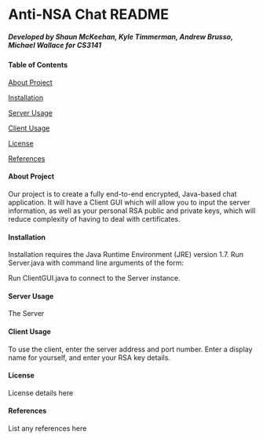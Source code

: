 # Anti-NSA Chat README
##### Developed by Shaun McKeehan, Kyle Timmerman, Andrew Brusso, Michael Wallace for CS3141

#### Table of Contents

[About Project](#about-project)

[Installation](#installation)

[Server Usage](#server-usage)

[Client Usage](#client-usage)

[License](#license)

[References](#references)


#### About Project

Our project is to create a fully end-to-end encrypted, Java-based chat application. It will have a Client GUI which will allow you to input the server information, as well as your personal RSA public and private keys, which will reduce complexity of having to deal with certificates.

#### Installation

Installation requires the Java Runtime Environment (JRE) version 1.7. Run Server.java with command line arguments of the form:


Run ClientGUI.java to connect to the Server instance.

#### Server Usage

The Server 

#### Client Usage

To use the client, enter the server address and port number. Enter a display name for yourself, and enter your RSA key details.

#### License

License details here

#### References

List any references here
